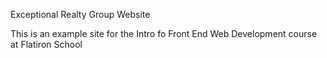 Exceptional Realty Group Website

This is an example site for the Intro fo Front End Web Development course at Flatiron School